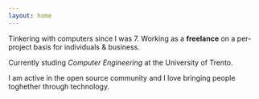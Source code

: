 ```yaml
---
layout: home
---
```


Tinkering with computers since I was 7.
Working as a **freelance** on a per-project basis for individuals & business. 

Currently studing *Computer Engineering* at the University of Trento.

I am active in the open source community and I love bringing people toghether
through technology.
